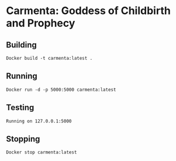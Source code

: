 # Carmenta: Goddess of Childbirth and Prophecy

## Building

```
Docker build -t carmenta:latest .
```

## Running

```
Docker run -d -p 5000:5000 carmenta:latest
```

## Testing

```
Running on 127.0.0.1:5000
```

## Stopping

```
Docker stop carmenta:latest
``` 
